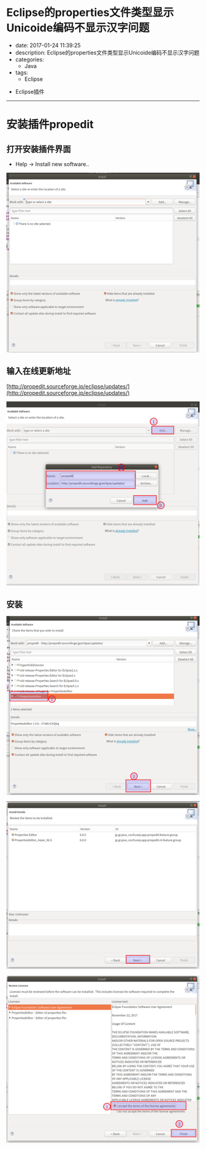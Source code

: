 #   Eclipse的properties文件类型显示Unicoide编码不显示汉字问题
+ date: 2017-01-24 11:39:25
+ description: Eclipse的properties文件类型显示Unicoide编码不显示汉字问题
+ categories:
  - Java
+ tags:
  - Eclipse
- Eclipse插件
---
#   安装插件propedit

##  打开安装插件界面
+   Help -> Install new software..


![](../images/2020/01/20200124001.png)


##  输入在线更新地址
[http://propedit.sourceforge.jp/eclipse/updates/](http://propedit.sourceforge.jp/eclipse/updates/)


![](../images/2020/01/20200124002.png)


##  安装

![](../images/2020/01/20200124003.png)



![](../images/2020/01/20200124004.png)



![](../images/2020/01/20200124005.png)


